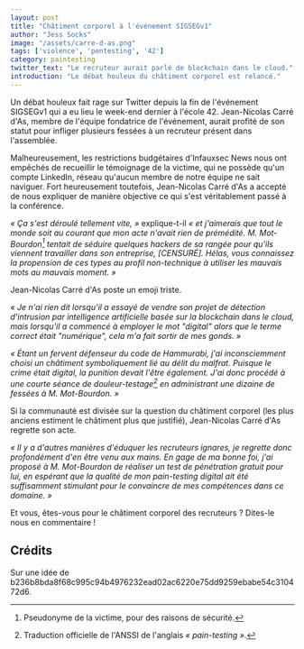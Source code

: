 ```yaml
---
layout: post
title: "Châtiment corporel à l'événement SIGSEGv1"
author: "Jess Socks"
image: "/assets/carre-d-as.png"
tags: ['violence', 'pentesting', '42']
category: paintesting
twitter_text: "Le recruteur aurait parlé de blockchain dans le cloud."
introduction: "Le débat houleux du châtiment corporel est relancé."
---
```


Un débat houleux fait rage sur Twitter depuis la fin de l'événement SIGSEGv1 qui
a eu lieu le week-end dernier à l'école 42. Jean-Nicolas Carré d'As, membre de
l'équipe fondatrice de l'événement, aurait profité de son statut pour infliger
plusieurs fessées à un recruteur présent dans l'assemblée.

Malheureusement, les restrictions budgétaires d'Infauxsec News nous ont
empêchés de recueillir le témoignage de la victime, qui ne possède qu'un compte
LinkedIn, réseau qu'aucun membre de notre équipe ne sait naviguer. Fort
heureusement toutefois, Jean-Nicolas Carré d'As a accepté de nous expliquer de
manière objective ce qui s'est véritablement passé à la conférence.

*« Ça s'est déroulé tellement vite, »* explique-t-il *« et j'aimerais que tout
le monde soit au courant que mon acte n'avait rien de prémédité. M.
Mot-Bourdon[^1] tentait de séduire quelques hackers de sa rangée pour qu'ils
viennent travailler dans son entreprise, [CENSURÉ]. Hélas, vous connaissez la
propension de ces types au profil non-technique à utiliser les mauvais mots au
mauvais moment. »*

Jean-Nicolas Carré d'As poste un emoji triste.

*« Je n'ai rien dit lorsqu'il a essayé de vendre son projet de détection
d'intrusion par intelligence artificielle basée sur la blockchain dans le cloud,
mais lorsqu'il a commencé à employer le mot "digital" alors que le terme correct
était "numérique", cela m'a fait sortir de mes gonds. »*

*« Étant un fervent défenseur du code de Hammurabi, j'ai inconsciemment choisi
un châtiment symboliquement lié au délit du malfrat. Puisque le crime était
digital, la punition devait l'être également. J'ai donc procédé à une courte
séance de douleur-testage[^2] en administrant une dizaine de fessées à M.
Mot-Bourdon. »*

Si la communauté est divisée sur la question du châtiment corporel (les plus
anciens estiment le châtiment plus que justifié), Jean-Nicolas Carré d'As
regrette son acte.

*« Il y a d'autres manières d'éduquer les recruteurs ignares, je regrette donc
profondément d'en être venu aux mains. En gage de ma bonne foi, j'ai proposé à
M. Mot-Bourdon de réaliser un test de pénétration gratuit pour lui, en espérant
que la qualité de mon pain-testing digital ait été suffisamment stimulant pour
le convaincre de mes compétences dans ce domaine. »*

Et vous, êtes-vous pour le châtiment corporel des recruteurs ? Dites-le nous en
commentaire !

## Crédits

Sur une idée de
b236b8bda8f68c995c94b4976232ead02ac6220e75dd9259ebabe54c310472d6.

[^1]: Pseudonyme de la victime, pour des raisons de sécurité.
[^2]: Traduction officielle de l'ANSSI de l'anglais *« pain-testing »*.
